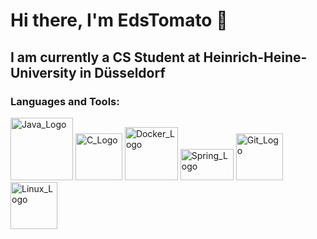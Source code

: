 # Hi there, I'm EdsTomato 👋

## I am currently a CS Student at Heinrich-Heine-University in Düsseldorf
### Languages and Tools: 
<img src="https://github.com/EdsTomato/EdsTomato/assets/92441858/d08a3671-cd07-4b97-aa3b-272de3b5748e" alt="Java_Logo" width="100"/>
<img src="https://github.com/EdsTomato/EdsTomato/assets/92441858/1dc849bf-cc32-4686-b5e8-20054ce9d9e6" alt="C_Logo" width="75"/>
<img src="https://github.com/EdsTomato/EdsTomato/assets/92441858/a260d04d-cdb4-4717-9e46-00f5cac70a1b" alt="Docker_Logo" width="85"/>
<img src="https://github.com/EdsTomato/EdsTomato/assets/92441858/0d081e99-4e84-4d20-9272-cb7a2945cd81" alt="Spring_Logo" width="85" height="50"/>
<img src="https://github.com/EdsTomato/EdsTomato/assets/92441858/03cdb2bf-0823-406c-a9d7-a524195583a5" alt="Git_Logo" width="75"/>
<img src="https://github.com/EdsTomato/EdsTomato/assets/92441858/064f9a90-262c-4af9-9e96-15946bad0a48" alt="Linux_Logo" width="75"/>


<!--
**EdsTomato/EdsTomato** is a ✨ _special_ ✨ repository because its `README.md` (this file) appears on your GitHub profile.

Here are some ideas to get you started:

- 🔭 I’m currently working on ...
- 🌱 I’m currently learning ...
- 👯 I’m looking to collaborate on ...
- 🤔 I’m looking for help with ...
- 💬 Ask me about ...
- 📫 How to reach me: ...
- 😄 Pronouns: ...
- ⚡ Fun fact: ...
-->
